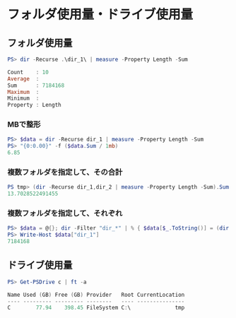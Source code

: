 ﻿# フォルダ使用量・ドライブ使用量

## フォルダ使用量

```powershell
PS> dir -Recurse .\dir_1\ | measure -Property Length -Sum

Count    : 10
Average  :
Sum      : 7184168
Maximum  :
Minimum  :
Property : Length
```

### MBで整形

```powershell
PS> $data = dir -Recurse dir_1 | measure -Property Length -Sum
PS> "{0:0.00}" -f ($data.Sum / 1mb)
6.85
```

### 複数フォルダを指定して、その合計

```powershell
PS tmp> (dir -Recurse dir_1,dir_2 | measure -Property Length -Sum).Sum / 1mb
13.7028522491455
```

### 複数フォルダを指定して、それぞれ

```powershell
PS> $data = @{}; dir -Filter "dir_*" | % { $data[$_.ToString()] = (dir -Recurse $_ | measure -Property Length -Sum).Sum }
PS> Write-Host $data["dir_1"]
7184168
```

## ドライブ使用量

```powershell
PS> Get-PSDrive c | ft -a

Name Used (GB) Free (GB) Provider   Root CurrentLocation
---- --------- --------- --------   ---- ---------------
C        77.94    398.45 FileSystem C:\              tmp
```
